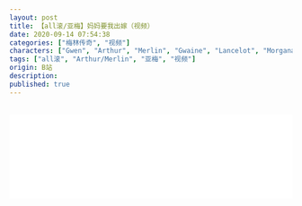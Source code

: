 ```yaml
---
layout: post
title: 【all滚/亚梅】妈妈要我出嫁（视频）
date: 2020-09-14 07:54:38
categories: ["梅林传奇", "视频"]
characters: ["Gwen", "Arthur", "Merlin", "Gwaine", "Lancelot", "Morgana"]
tags: ["all滚", "Arthur/Merlin", "亚梅", "视频"]
origin: B站
description: 
published: true
---
```


<br>
<iframe width="100%" height="auto" src="//player.bilibili.com/player.html?aid=329584203&bvid=BV1DA411E7eQ&cid=235387685&page=1" scrolling="no" border="0" frameborder="no" framespacing="0" allowfullscreen="true"> </iframe>
